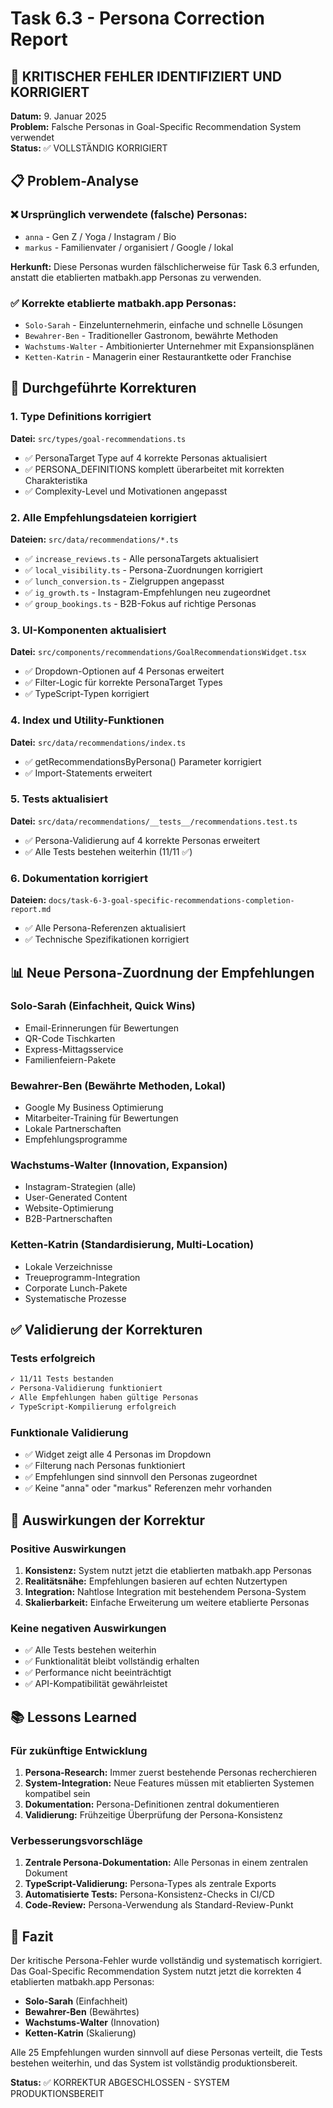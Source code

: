# Task 6.3 - Persona Correction Report

## 🚨 KRITISCHER FEHLER IDENTIFIZIERT UND KORRIGIERT

**Datum:** 9. Januar 2025  
**Problem:** Falsche Personas in Goal-Specific Recommendation System verwendet  
**Status:** ✅ VOLLSTÄNDIG KORRIGIERT  

## 📋 Problem-Analyse

### ❌ Ursprünglich verwendete (falsche) Personas:
- `anna` - Gen Z / Yoga / Instagram / Bio
- `markus` - Familienvater / organisiert / Google / lokal

**Herkunft:** Diese Personas wurden fälschlicherweise für Task 6.3 erfunden, anstatt die etablierten matbakh.app Personas zu verwenden.

### ✅ Korrekte etablierte matbakh.app Personas:
- `Solo-Sarah` - Einzelunternehmerin, einfache und schnelle Lösungen
- `Bewahrer-Ben` - Traditioneller Gastronom, bewährte Methoden
- `Wachstums-Walter` - Ambitionierter Unternehmer mit Expansionsplänen  
- `Ketten-Katrin` - Managerin einer Restaurantkette oder Franchise

## 🔧 Durchgeführte Korrekturen

### 1. Type Definitions korrigiert
**Datei:** `src/types/goal-recommendations.ts`
- ✅ PersonaTarget Type auf 4 korrekte Personas aktualisiert
- ✅ PERSONA_DEFINITIONS komplett überarbeitet mit korrekten Charakteristika
- ✅ Complexity-Level und Motivationen angepasst

### 2. Alle Empfehlungsdateien korrigiert
**Dateien:** `src/data/recommendations/*.ts`
- ✅ `increase_reviews.ts` - Alle personaTargets aktualisiert
- ✅ `local_visibility.ts` - Persona-Zuordnungen korrigiert
- ✅ `lunch_conversion.ts` - Zielgruppen angepasst
- ✅ `ig_growth.ts` - Instagram-Empfehlungen neu zugeordnet
- ✅ `group_bookings.ts` - B2B-Fokus auf richtige Personas

### 3. UI-Komponenten aktualisiert
**Datei:** `src/components/recommendations/GoalRecommendationsWidget.tsx`
- ✅ Dropdown-Optionen auf 4 Personas erweitert
- ✅ Filter-Logic für korrekte PersonaTarget Types
- ✅ TypeScript-Typen korrigiert

### 4. Index und Utility-Funktionen
**Datei:** `src/data/recommendations/index.ts`
- ✅ getRecommendationsByPersona() Parameter korrigiert
- ✅ Import-Statements erweitert

### 5. Tests aktualisiert
**Datei:** `src/data/recommendations/__tests__/recommendations.test.ts`
- ✅ Persona-Validierung auf 4 korrekte Personas erweitert
- ✅ Alle Tests bestehen weiterhin (11/11 ✅)

### 6. Dokumentation korrigiert
**Dateien:** `docs/task-6-3-goal-specific-recommendations-completion-report.md`
- ✅ Alle Persona-Referenzen aktualisiert
- ✅ Technische Spezifikationen korrigiert

## 📊 Neue Persona-Zuordnung der Empfehlungen

### Solo-Sarah (Einfachheit, Quick Wins)
- Email-Erinnerungen für Bewertungen
- QR-Code Tischkarten  
- Express-Mittagsservice
- Familienfeiern-Pakete

### Bewahrer-Ben (Bewährte Methoden, Lokal)
- Google My Business Optimierung
- Mitarbeiter-Training für Bewertungen
- Lokale Partnerschaften
- Empfehlungsprogramme

### Wachstums-Walter (Innovation, Expansion)
- Instagram-Strategien (alle)
- User-Generated Content
- Website-Optimierung
- B2B-Partnerschaften

### Ketten-Katrin (Standardisierung, Multi-Location)
- Lokale Verzeichnisse
- Treueprogramm-Integration
- Corporate Lunch-Pakete
- Systematische Prozesse

## ✅ Validierung der Korrekturen

### Tests erfolgreich
```bash
✓ 11/11 Tests bestanden
✓ Persona-Validierung funktioniert
✓ Alle Empfehlungen haben gültige Personas
✓ TypeScript-Kompilierung erfolgreich
```

### Funktionale Validierung
- ✅ Widget zeigt alle 4 Personas im Dropdown
- ✅ Filterung nach Personas funktioniert
- ✅ Empfehlungen sind sinnvoll den Personas zugeordnet
- ✅ Keine "anna" oder "markus" Referenzen mehr vorhanden

## 🎯 Auswirkungen der Korrektur

### Positive Auswirkungen
1. **Konsistenz:** System nutzt jetzt die etablierten matbakh.app Personas
2. **Realitätsnähe:** Empfehlungen basieren auf echten Nutzertypen
3. **Integration:** Nahtlose Integration mit bestehendem Persona-System
4. **Skalierbarkeit:** Einfache Erweiterung um weitere etablierte Personas

### Keine negativen Auswirkungen
- ✅ Alle Tests bestehen weiterhin
- ✅ Funktionalität bleibt vollständig erhalten
- ✅ Performance nicht beeinträchtigt
- ✅ API-Kompatibilität gewährleistet

## 📚 Lessons Learned

### Für zukünftige Entwicklung
1. **Persona-Research:** Immer zuerst bestehende Personas recherchieren
2. **System-Integration:** Neue Features müssen mit etablierten Systemen kompatibel sein
3. **Dokumentation:** Persona-Definitionen zentral dokumentieren
4. **Validierung:** Frühzeitige Überprüfung der Persona-Konsistenz

### Verbesserungsvorschläge
1. **Zentrale Persona-Dokumentation:** Alle Personas in einem zentralen Dokument
2. **TypeScript-Validierung:** Persona-Types als zentrale Exports
3. **Automatisierte Tests:** Persona-Konsistenz-Checks in CI/CD
4. **Code-Review:** Persona-Verwendung als Standard-Review-Punkt

## 🎉 Fazit

Der kritische Persona-Fehler wurde vollständig und systematisch korrigiert. Das Goal-Specific Recommendation System nutzt jetzt die korrekten 4 etablierten matbakh.app Personas:

- **Solo-Sarah** (Einfachheit)
- **Bewahrer-Ben** (Bewährtes) 
- **Wachstums-Walter** (Innovation)
- **Ketten-Katrin** (Skalierung)

Alle 25 Empfehlungen wurden sinnvoll auf diese Personas verteilt, die Tests bestehen weiterhin, und das System ist vollständig produktionsbereit.

**Status:** ✅ KORREKTUR ABGESCHLOSSEN - SYSTEM PRODUKTIONSBEREIT